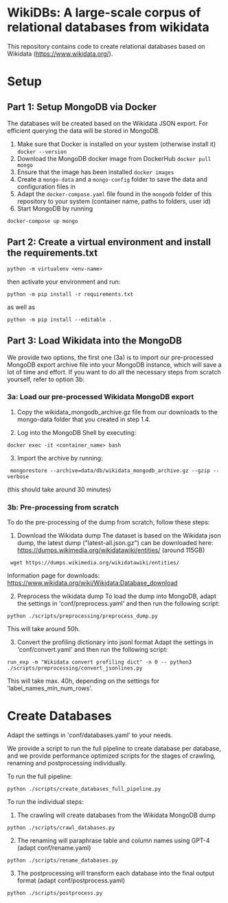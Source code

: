 # WikiDBs: A large-scale corpus of relational databases from wikidata 

This repository contains code to create relational databases based on Wikidata (https://www.wikidata.org/).

# Setup

## Part 1: Setup MongoDB via Docker

The databases will be created based on the Wikidata JSON export. For efficient querying the data will be stored in MongoDB.

1. Make sure that Docker is installed on your system (otherwise install it)
`docker --version`
2. Download the MongoDB docker image from DockerHub
`docker pull mongo`
3. Ensure that the image has been installed
`docker images`
4. Create a `mongo-data` and a `mongo-config` folder to save the data and configuration files in
5. Adapt the `docker-compose.yaml` file found in the `mongodb` folder of this repository to your system (container name, paths to folders, user id)
6. Start MongoDB by running

```
docker-compose up mongo
```

## Part 2: Create a virtual environment and install the requirements.txt

```
python -m virtualenv <env-name>
```

then activate your environment and run:

```
python -m pip install -r requirements.txt
```

as well as

```
python -m pip install --editable .
```

## Part 3: Load Wikidata into the MongoDB

We provide two options, the first one (3a) is to import our pre-processed MongoDB export archive file into your MongoDB instance, which will save a lot of time and effort. If you want to do all the necessary steps from scratch yourself, refer to option 3b:

### 3a: Load our pre-processed Wikidata MongoDB export

1. Copy the wikidata_mongodb_archive.gz file from our downloads to the mongo-data folder that you created in step 1.4.

2. Log into the MongoDB Shell by executing:

```
docker exec -it <container_name> bash
```

3. Import the archive by running:

```
 mongorestore --archive=data/db/wikidata_mongodb_archive.gz --gzip --verbose
```

(this should take around 30 minutes)


### 3b: Pre-processing from scratch

To do the pre-processing of the dump from scratch, follow these steps:

1. Download the Wikidata dump
The dataset is based on the Wikidata json dump, the latest dump ("latest-all.json.gz") can be downloaded here: https://dumps.wikimedia.org/wikidatawiki/entities/ (around 115GB)

```
 wget https://dumps.wikimedia.org/wikidatawiki/entities/ 
```

Information page for downloads:
https://www.wikidata.org/wiki/Wikidata:Database_download


2. Preprocess the wikidata dump
To load the dump into MongoDB, adapt the settings in 'conf/preprocess.yaml' and then run the following script:

```
python ./scripts/preprocessing/preprocess_dump.py
```

This will take around 50h.

3. Convert the profiling dictionary into jsonl format
Adapt the settings in 'conf/convert.yaml' and then run the following script:

```
run_exp -m "Wikidata convert profiling dict" -n 0 -- python3 ./scripts/preprocessing/convert_jsonlines.py
```

This will take max. 40h, depending on the settings for 'label_names_min_num_rows'.

# Create Databases

Adapt the settings in 'conf/databases.yaml' to your needs.

We provide a script to run the full pipeline to create database per database, and we provide performance optimized scripts for the stages of crawling, renaming and postprocessing individually.

To run the full pipeline: 

```
python ./scripts/create_databases_full_pipeline.py
```

To run the individual steps:

1. The crawling will create databases from the Wikidata MongoDB dump 
```
python ./scripts/crawl_databases.py
```

2. The renaming will paraphrase table and column names using GPT-4 (adapt conf/rename.yaml)
```
python ./scripts/rename_databases.py
```

3. The postprocessing will transform each database into the final output format (adapt conf/postprocess.yaml)
```
python ./scripts/postprocess.py
```

